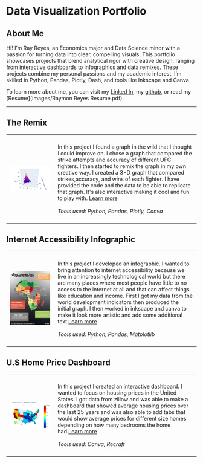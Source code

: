 # Data Visualization Portfolio

## About Me
Hi! I’m Ray Reyes, an Economics major and Data Science minor with a passion for turning data into clear, compelling visuals. This portfolio showcases projects that blend analytical rigor with creative design, ranging from interactive dashboards to infographics and data remixes. These projects combine my personal passions and my academic interest. I’m skilled in Python, Pandas, Plotly, Dash, and tools like Inkscape and Canva

<!--Include links to documents or sites that may be useful to your target audience: website, LinkedIn, your cv/resume, github, a community you contribute to, etc -->

To learn more about me, you can visit my [Linked In](https://www.linkedin.com/in/raymon-reyes-b51746276/), my [github](https://github.com/Stingray148), or read my [Resume](Images/Raymon Reyes Resume.pdf).


---

## The Remix

<table align="right | left" style = "border-collapse: collapse; border: none;">
    <tr style = "border: none;">
        <td style="padding: 10px; width:25%; border: none;"> 
            <img src="./Images/remix.png"  alt="1" >
        </td>
        <td style="padding:10px; width:75%; border: none;" valign = "top">
            <p>
            In this project I found a graph in the wild that I thought I could improve on. I chose a graph that compared the strike attempts and accuracy of different UFC fighters. I then started to  remix the graph in my own creative way. I created a 3-D graph that compared strikes,accuracy, and wins of each fighter. I have provided the code and the data to be able to replicate that graph. It's also interactive making it cool and fun to play with. <a href="./Project 1/README.md">Learn more</a>
            <br><br>
            <i>Tools used: Python, Pandas, Plotly, Canva</i>
            </p>
        </td>
    </tr> 
</table>

## Internet Accessibility Infographic

<table align="right | left" style = "border-collapse: collapse; border: none;">
    <tr style = "border: none;">
        <td style="padding: 10px; width:25%; border: none;"> 
            <img src="./Images/Africa V2_CrazyStuff.jpg"  alt="2" >
        </td>
        <td style="padding:10px; width:75%; border: none;" valign = "top">
            <p>
            In this project I developed an infographic. I wanted to bring attention to internet accessibility because we live in an increasingly technological world but there are many places where most people have little to no access to the internet at all and that can affect things like education and income. First I got my data from the world development indicators then produced the initial graph. I then worked in inkscape and canva to make it look more artistic and add some additional text.<a href="./Project 2/README.md">Learn more</a>
            <br><br>
            <i>Tools used: Python, Pandas, Matplotlib</i>
            </p>
        </td>
    </tr> 
</table>

## U.S Home Price Dashboard
<table align="right | left" style = "border-collapse: collapse; border: none;">
    <tr style = "border: none;">
        <td style="padding: 10px; width:25%; border: none;"> 
            <img src="./Images/newplot.png" alt="3" >
        </td>
        <td style="padding:10px; width:75%; border: none;" valign = "top">
            <p>
           In this project I created an interactive dashboard. I wanted to focus on housing prices in the United States. I got data from zillow and was able to make a dashboard that showed average housing prices over the last 25 years and was also able to add tabs that would show average prices for different size homes depending on how many bedrooms the home had.<a href="./Project 3/README.md">Learn more</a>
            <br><br>
            <i>Tools used: Canva, Recraft</i>
            </p>
        </td>
    </tr> 
</table>